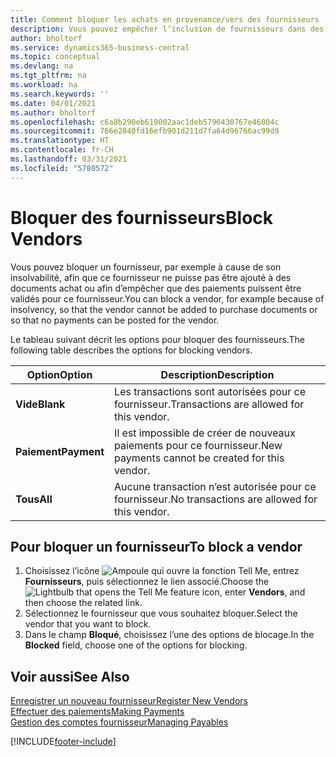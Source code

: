 ```yaml
---
title: Comment bloquer les achats en provenance/vers des fournisseurs
description: Vous pouvez empêcher l’inclusion de fournisseurs dans des transactions, ou simplement bloquer de nouveaux paiements qui leur sont destinés.
author: bholtorf
ms.service: dynamics365-business-central
ms.topic: conceptual
ms.devlang: na
ms.tgt_pltfrm: na
ms.workload: na
ms.search.keywords: ''
ms.date: 04/01/2021
ms.author: bholtorf
ms.openlocfilehash: c6a8b290eb619002aac1deb5796430767e46004c
ms.sourcegitcommit: 766e2840fd16efb901d211d7fa64d96766ac99d9
ms.translationtype: HT
ms.contentlocale: fr-CH
ms.lasthandoff: 03/31/2021
ms.locfileid: "5780572"
---
```

# <a name="block-vendors"></a><span data-ttu-id="4bd61-103">Bloquer des fournisseurs</span><span class="sxs-lookup"><span data-stu-id="4bd61-103">Block Vendors</span></span>
<span data-ttu-id="4bd61-104">Vous pouvez bloquer un fournisseur, par exemple à cause de son insolvabilité, afin que ce fournisseur ne puisse pas être ajouté à des documents achat ou afin d’empêcher que des paiements puissent être validés pour ce fournisseur.</span><span class="sxs-lookup"><span data-stu-id="4bd61-104">You can block a vendor, for example because of insolvency, so that the vendor cannot be added to purchase documents or so that no payments can be posted for the vendor.</span></span>

<span data-ttu-id="4bd61-105">Le tableau suivant décrit les options pour bloquer des fournisseurs.</span><span class="sxs-lookup"><span data-stu-id="4bd61-105">The following table describes the options for blocking vendors.</span></span>  

|<span data-ttu-id="4bd61-106">Option</span><span class="sxs-lookup"><span data-stu-id="4bd61-106">Option</span></span>|<span data-ttu-id="4bd61-107">Description</span><span class="sxs-lookup"><span data-stu-id="4bd61-107">Description</span></span>|  
|--------------------|------------|  
|<span data-ttu-id="4bd61-108">**Vide**</span><span class="sxs-lookup"><span data-stu-id="4bd61-108">**Blank**</span></span>|<span data-ttu-id="4bd61-109">Les transactions sont autorisées pour ce fournisseur.</span><span class="sxs-lookup"><span data-stu-id="4bd61-109">Transactions are allowed for this vendor.</span></span>|
|<span data-ttu-id="4bd61-110">**Paiement**</span><span class="sxs-lookup"><span data-stu-id="4bd61-110">**Payment**</span></span>|<span data-ttu-id="4bd61-111">Il est impossible de créer de nouveaux paiements pour ce fournisseur.</span><span class="sxs-lookup"><span data-stu-id="4bd61-111">New payments cannot be created for this vendor.</span></span>|  
|<span data-ttu-id="4bd61-112">**Tous**</span><span class="sxs-lookup"><span data-stu-id="4bd61-112">**All**</span></span>|<span data-ttu-id="4bd61-113">Aucune transaction n’est autorisée pour ce fournisseur.</span><span class="sxs-lookup"><span data-stu-id="4bd61-113">No transactions are allowed for this vendor.</span></span>|  

## <a name="to-block-a-vendor"></a><span data-ttu-id="4bd61-114">Pour bloquer un fournisseur</span><span class="sxs-lookup"><span data-stu-id="4bd61-114">To block a vendor</span></span>  
1. <span data-ttu-id="4bd61-115">Choisissez l’icône ![Ampoule qui ouvre la fonction Tell Me](media/ui-search/search_small.png "Dites-moi ce que vous voulez faire"), entrez **Fournisseurs**, puis sélectionnez le lien associé.</span><span class="sxs-lookup"><span data-stu-id="4bd61-115">Choose the ![Lightbulb that opens the Tell Me feature](media/ui-search/search_small.png "Tell me what you want to do") icon, enter **Vendors**, and then choose the related link.</span></span>
2. <span data-ttu-id="4bd61-116">Sélectionnez le fournisseur que vous souhaitez bloquer.</span><span class="sxs-lookup"><span data-stu-id="4bd61-116">Select the vendor that you want to block.</span></span>
3. <span data-ttu-id="4bd61-117">Dans le champ **Bloqué**, choisissez l’une des options de blocage.</span><span class="sxs-lookup"><span data-stu-id="4bd61-117">In the **Blocked** field, choose one of the options for blocking.</span></span>

## <a name="see-also"></a><span data-ttu-id="4bd61-118">Voir aussi</span><span class="sxs-lookup"><span data-stu-id="4bd61-118">See Also</span></span>  
[<span data-ttu-id="4bd61-119">Enregistrer un nouveau fournisseur</span><span class="sxs-lookup"><span data-stu-id="4bd61-119">Register New Vendors</span></span>](purchasing-how-register-new-vendors.md)  
[<span data-ttu-id="4bd61-120">Effectuer des paiements</span><span class="sxs-lookup"><span data-stu-id="4bd61-120">Making Payments</span></span>](payables-make-payments.md)  
[<span data-ttu-id="4bd61-121">Gestion des comptes fournisseur</span><span class="sxs-lookup"><span data-stu-id="4bd61-121">Managing Payables</span></span>](payables-manage-payables.md)


[!INCLUDE[footer-include](includes/footer-banner.md)]